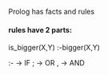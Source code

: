 Prolog has facts and rules

#### rules have 2 parts:
is_bigger(X,Y) :-bigger(X,Y)

:- -> IF
; -> OR
, -> AND